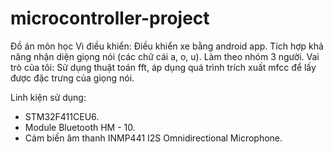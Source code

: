# microcontroller-project
Đồ án môn học Vi điều khiển: Điều khiển xe bằng android app. Tích hợp khả năng nhận diện giọng nói (các chữ cái a, o, u).
Làm theo nhóm 3 người. Vai trò của tôi: Sử dụng thuật toán fft, áp dụng quá trình trích xuất mfcc để lấy được đặc trưng của giọng nói.

Linh kiện sử dụng:
  - STM32F411CEU6.
  - Module Bluetooth HM - 10.
  - Cảm biến âm thanh INMP441 I2S Omnidirectional Microphone.
    
